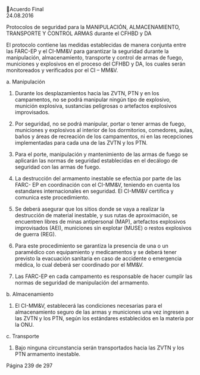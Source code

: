 Acuerdo Final  
24.08.2016  

Protocolos de seguridad para la MANIPULACIÓN, ALMACENAMIENTO, TRANSPORTE Y CONTROL 
ARMAS durante el CFHBD y DA  
 
El protocolo contiene las medidas establecidas de manera conjunta entre las FARC-EP y el CI-MM&V para 
garantizar  la  seguridad  durante  la  manipulación,  almacenamiento,  transporte  y  control  de  armas  de 
fuego, municiones y explosivos en el proceso del CFHBD y DA, los cuales serán monitoreados y verificados 
por el CI – MM&V. 
 
a. Manipulación  
 
1. Durante  los  desplazamientos  hacia  las  ZVTN,  PTN  y  en  los  campamentos,  no  se  podrá  manipular 
ningún  tipo  de  explosivo,  munición  explosiva,  sustancias  peligrosas  o  artefactos  explosivos 
improvisados. 
 
2. Por  seguridad,  no  se  podrá  manipular,  portar  o  tener  armas  de  fuego,  municiones  y  explosivos  al 
interior de los dormitorios, comedores, aulas, baños y áreas de recreación de los campamentos, ni 
en las recepciones implementadas para cada una de las ZVTN y los PTN. 
 
3. Para  el  porte,  manipulación  y  mantenimiento  de  las  armas  de  fuego  se  aplicarán  las  normas  de 
seguridad establecidas en el decálogo de seguridad con las armas de fuego. 
 
4. La destrucción del armamento inestable se efectúa por parte de las FARC- EP en coordinación con el 
CI-MM&V, teniendo en cuenta los estandares internacionales en seguridad. El CI-MM&V certifica y 
comunica este procedimiento. 
 
5. Se deberá asegurar que los sitios donde se vaya a realizar la destrucción de material inestable, y sus 
rutas  de  aproximación,  se  encuentren  libres  de  minas  antipersonal  (MAP),  artefactos  explosivos 
improvisados (AEI), municiones sin explotar (MUSE) o restos explosivos de guerra (REG).  
 
6. Para  este  procedimiento  se  garantiza  la  presencia  de  una  o  un  paramédico  con  equipamiento  y 
medicamentos y se deberá tener previsto la evacuación sanitaria en caso de accidente o emergencia 
médica, lo cual deberá ser coordinado por el MM&V. 
 
7. Las  FARC-EP  en  cada  campamento  es  responsable  de  hacer  cumplir  las  normas  de  seguridad  de 
manipulación del armamento.  
 
b.   Almacenamiento  
 
1. El CI-MM&V, establecerá las condiciones necesarias para el almacenamiento seguro de las armas 
y municiones una vez ingresen a las ZVTN y los PTN, según los estándares establecidos en la materia 
por la ONU.  
 
c.  Transporte  
 
1. Bajo ninguna circunstancia serán transportados hacia las ZVTN y los PTN armamento inestable. 
 
Página 239 de 297 
 

